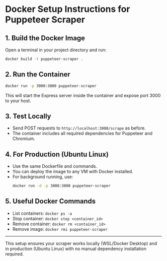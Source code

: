 # Docker Setup Instructions for Puppeteer Scraper

## 1. Build the Docker Image
Open a terminal in your project directory and run:
```bash
docker build -t puppeteer-scraper .
```

## 2. Run the Container
```bash
docker run -p 3000:3000 puppeteer-scraper
```
This will start the Express server inside the container and expose port 3000 to your host.

## 3. Test Locally
- Send POST requests to `http://localhost:3000/scrape` as before.
- The container includes all required dependencies for Puppeteer and Chromium.

## 4. For Production (Ubuntu Linux)
- Use the same Dockerfile and commands.
- You can deploy the image to any VM with Docker installed.
- For background running, use:
  ```bash
  docker run -d -p 3000:3000 puppeteer-scraper
  ```

## 5. Useful Docker Commands
- List containers: `docker ps -a`
- Stop container: `docker stop <container_id>`
- Remove container: `docker rm <container_id>`
- Remove image: `docker rmi puppeteer-scraper`

---

This setup ensures your scraper works locally (WSL/Docker Desktop) and in production (Ubuntu Linux) with no manual dependency installation required.
